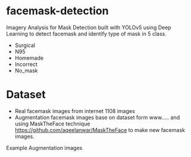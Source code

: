 # facemask-detection
Imagery Analysis for Mask Detection built with YOLOv5 using Deep Learning to detect facemask and identify type of mask in 5 class. 
- Surgical
- N95
- Homemade
- Incorrect
- No_mask

# Dataset
- Real facemask images from internet 1108 images
- Augmentation facemask images base on dataset form www..... and using MaskTheFace technique https://github.com/aqeelanwar/MaskTheFace to make new facemask images.

Example Augmentation images


